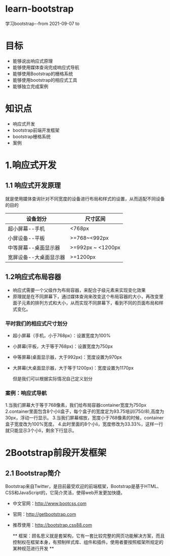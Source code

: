 # learn-bootstrap
学习bootstrap--from 2021-09-07 to

# 目标

- 能够说出响应式原理
- 能够使用媒体查询完成响应式导航
- 能够使用Bootstrap的栅格系统
- 能够使用bootstrap的相应式工具
- 能够独立完成案例

# 知识点

* 响应式开发
* bootstrap前端开发框架
* bootstrap栅格系统
* 案例

# 1.响应式开发

## 1.1 响应式开发原理

就是使用媒体查询针对不同宽度的设备进行布局和样式的设置，从而适配不同设备的目的

|设备划分|尺寸区间|
|---|---|
|超小屏幕--手机|<768px|
|小屏设备--平板|>=768~<992px|
|中等屏幕--桌面显示器|>=992px ~ <1200px|
|宽屏设备--大桌面显示器|>=1200px|

## 1.2响应式布局容器

- 响应式需要一个父级作为布局容器，来配合子级元素来实现变化效果
- 原理就是在不同屏幕下，通过媒体查询来改变这个布局容器的大小，再改变里面子元素的排列方式和大小，从而实现不同屏幕下，看到不同的页面布局和样式变化。

### 平时我们的相应式尺寸划分

- 超小屏幕（手机，小于768px）：设置宽度为100%
- 小屏幕(平板，大于等于768px)：设置宽度为750px
- 中等屏幕(桌面显示器，大于992px)：宽度设置为970px
- 大屏幕(大桌面显示器，大于等于1200px)：宽度设置为1170px
  
  但是我们可以根据实际情况自己定义划分


### 案例：响应式导航

1.当我们屏幕大于等于768像素，我们给布局容器container宽度为750px
2.container里面包含8个小li盒子，每个盒子的宽度定为93.75培训(750/8),高度为30px，浮动一行显示。
3.当我们屏幕缩放，宽度小于768像素的时候，container盒子宽度改为100%宽度。
4.此时里面的8个小li，宽度修改为33.33%，这样一行就只能显示3个小li，剩余下行显示。

# 2Bootstrap前段开发框架

## 2.1 Bootstrap简介

Bootstrap来自Twitter，是目前最受欢迎的前端框架，Bootstrap是基于HTML、CSS和JavaScript的，它简介灵活，使得web开发更加快捷。
- 中文官网：http://www.bootcss.com
- 官网：http://getbootstrap.com
- 推荐使用：http://bootstrap.css88.com

  ** 框架：顾名思义就是套架构，它有一套比较完整的网页功能解决方案，而且控制权在框架本身，有预制样式库、组件和插件。使用者要按照框架所规定的某种规范进行开发 **